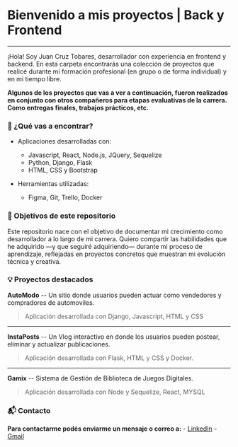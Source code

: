 # Bienvenido a mis proyectos | Back y Frontend
---

¡Hola! Soy Juan Cruz Tobares, desarrollador con experiencia en frontend y backend. En esta carpeta encontrarás una colección de proyectos que realicé durante mi formación profesional (en grupo o de forma individual) y en mi tiempo libre. 

**Algunos de los proyectos que vas a ver a continuación, fueron realizados en conjunto con otros compañeros para etapas evaluativas de la carrera. Como entregas finales, trabajos prácticos, etc.** 

### 📁 ¿Qué vas a encontrar?

- Aplicaciones desarrolladas con:
    - Javascript, React, Node.js, JQuery, Sequelize
    - Python, Django, Flask
    - HTML, CSS y Bootstrap

- Herramientas utilizadas:
    - Figma, Git, Trello, Docker

### 🚀 Objetivos de este repositorio
Este repositorio nace con el objetivo de documentar mi crecimiento como desarrollador a lo largo de mi carrera. Quiero compartir las habilidades que he adquirido —y que seguiré adquiriendo— durante mi proceso de aprendizaje, reflejadas en proyectos concretos que muestran mi evolución técnica y creativa.
 
### 💡 Proyectos destacados

**AutoModo** -- Un sitio donde usuarios pueden actuar como vendedores y compradores de automoviles. 
> Aplicación desarrollada con Django, Javascript, HTML y CSS

---

**InstaPosts** -- Un Vlog interactivo en donde los usuarios pueden postear, eliminar y actualizar publicaciones.
> Aplicación desarrollada con Flask, HTML y CSS y Docker.
---

**Gamix** -- Sistema de Gestión de Biblioteca de Juegos Digitales.  
> Aplicación desarrollada con Node y Sequelize, React, MYSQL
  
###  📬 Contacto
**Para contactarme podés enviarme un mensaje o correo a:**
	- [LinkedIn](https://www.linkedin.com/in/juancruz-tobares-dev/)
	- [Gmail](mailto:juantobares4@gmail.com)
